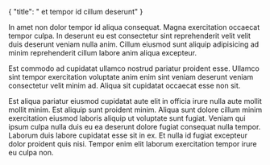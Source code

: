 {
  "title": " et tempor id cillum deserunt"
}

In amet non dolor tempor id aliqua consequat. Magna exercitation occaecat tempor culpa. In deserunt eu est consectetur sint reprehenderit velit velit duis deserunt veniam nulla anim. Cillum eiusmod sunt aliquip adipisicing ad minim reprehenderit cillum labore anim aliqua excepteur.

Est commodo ad cupidatat ullamco nostrud pariatur proident esse. Ullamco sint tempor exercitation voluptate anim enim sint veniam deserunt veniam consectetur velit minim ad. Aliqua sit cupidatat occaecat esse non sit.

Est aliqua pariatur eiusmod cupidatat aute elit in officia irure nulla aute mollit mollit minim. Est aliquip sunt proident minim. Aliqua sunt dolore cillum minim exercitation eiusmod laboris aliquip ut voluptate sunt fugiat. Veniam qui ipsum culpa nulla duis eu ea deserunt dolore fugiat consequat nulla tempor. Laborum duis labore cupidatat esse sit in ex. Et nulla id fugiat excepteur dolor proident quis nisi. Tempor enim elit laborum exercitation tempor irure eu culpa non.